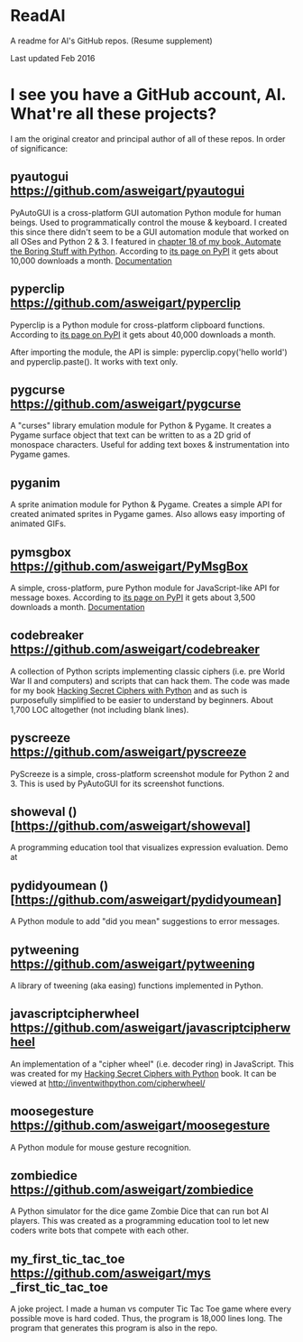 # ReadAl
A readme for Al's GitHub repos. (Resume supplement)

Last updated Feb 2016

# I see you have a GitHub account, Al. What're all these projects?

I am the original creator and principal author of all of these repos. In order of significance:

## pyautogui https://github.com/asweigart/pyautogui

PyAutoGUI is a cross-platform GUI automation Python module for human beings. Used to programmatically control the mouse & keyboard. I created this since there didn't seem to be a GUI automation module that worked on all OSes and Python 2 & 3. I featured in [chapter 18 of my book, Automate the Boring Stuff with Python](https://automatetheboringstuffwithpython.com). According to [its page on PyPI](https://pypi.python.org/pypi/PyAutoGUI) it gets about 10,000 downloads a month. [Documentation](https://pyautogui.readthedocs.org/en/latest/)

## pyperclip https://github.com/asweigart/pyperclip

Pyperclip is a Python module for cross-platform clipboard functions. According to [its page on PyPI](https://pypi.python.org/pypi/pyperclip) it gets about 40,000 downloads a month.

After importing the module, the API is simple: pyperclip.copy('hello world') and pyperclip.paste(). It works with text only.

## pygcurse https://github.com/asweigart/pygcurse

A "curses" library emulation module for Python & Pygame. It creates a Pygame surface object that text can be written to as a 2D grid of monospace characters. Useful for adding text boxes & instrumentation into Pygame games.

## pyganim

A sprite animation module for Python & Pygame. Creates a simple API for created animated sprites in Pygame games. Also allows easy importing of animated GIFs.

## pymsgbox https://github.com/asweigart/PyMsgBox

A simple, cross-platform, pure Python module for JavaScript-like API for message boxes. According to [its page on PyPI](https://pymsgbox.readthedocs.org/en/latest/) it gets about 3,500 downloads a month. [Documentation](https://pymsgbox.readthedocs.org/en/latest/)

## codebreaker https://github.com/asweigart/codebreaker

A collection of Python scripts implementing classic ciphers (i.e. pre World War II and computers) and scripts that can hack them. The code was made for my book [Hacking Secret Ciphers with Python](https://inventwithpython.com/hacking) and as such is purposefully simplified to be easier to understand by beginners. About 1,700 LOC altogether (not including blank lines).

## pyscreeze https://github.com/asweigart/pyscreeze

PyScreeze is a simple, cross-platform screenshot module for Python 2 and 3. This is used by PyAutoGUI for its screenshot functions.

## showeval ()[https://github.com/asweigart/showeval]

A programming education tool that visualizes expression evaluation. Demo at

## pydidyoumean ()[https://github.com/asweigart/pydidyoumean]

A Python module to add "did you mean" suggestions to error messages.

## pytweening https://github.com/asweigart/pytweening

A library of tweening (aka easing) functions implemented in Python.

## javascriptcipherwheel https://github.com/asweigart/javascriptcipherwheel

An implementation of a "cipher wheel" (i.e. decoder ring) in JavaScript. This was created for my [Hacking Secret Ciphers with Python](https://inventwithpython.com/hacking) book. It can be viewed at http://inventwithpython.com/cipherwheel/


## moosegesture https://github.com/asweigart/moosegesture

A Python module for mouse gesture recognition.

## zombiedice https://github.com/asweigart/zombiedice

A Python simulator for the dice game Zombie Dice that can run bot AI players. This was created as a programming education tool to let new coders write bots that compete with each other.

## my_first_tic_tac_toe https://github.com/asweigart/mys _first_tic_tac_toe

A joke project. I made a human vs computer Tic Tac Toe game where every possible move is hard coded. Thus, the program is 18,000 lines long. The program that generates this program is also in the repo.